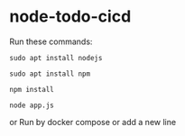 # node-todo-cicd

Run these commands:


`sudo apt install nodejs`


`sudo apt install npm`


`npm install`

`node app.js`

or Run by docker compose
or add a new line



